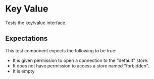 # Key Value

Tests the key/value interface.

## Expectations

This test component expects the following to be true:
* It is given permission to open a connection to the "default" store.
* It does not have permission to access a store named "forbidden".
* It is empty
